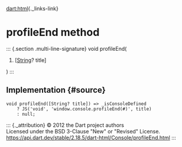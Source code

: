 [dart:html](../../dart-html/dart-html-library){._links-link}

profileEnd method
=================

::: {.section .multi-line-signature}
void profileEnd(

1.  \[[String](../../dart-core/string-class)? title\]

)
:::

Implementation {#source}
--------------

``` {.language-dart data-language="dart"}
void profileEnd([String? title]) => _isConsoleDefined
    ? JS('void', 'window.console.profileEnd(#)', title)
    : null;
```

::: {._attribution}
© 2012 the Dart project authors\
Licensed under the BSD 3-Clause \"New\" or \"Revised\" License.\
<https://api.dart.dev/stable/2.18.5/dart-html/Console/profileEnd.html>
:::
